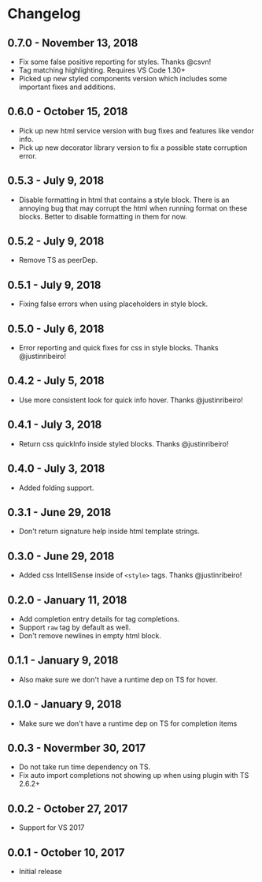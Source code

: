 # Changelog

## 0.7.0 - November 13, 2018
- Fix some false positive reporting for styles. Thanks @csvn!
- Tag matching highlighting. Requires VS Code 1.30+
- Picked up new styled components version which includes some important fixes and additions.

## 0.6.0 - October 15, 2018
- Pick up new html service version with bug fixes and features like vendor info.
- Pick up new decorator library version to fix a possible state corruption error.

## 0.5.3 - July 9, 2018
- Disable formatting in html that contains a style block. There is an annoying bug that may corrupt the html when running format on these blocks. Better to disable formatting in them for now. 

## 0.5.2 - July 9, 2018
- Remove TS as peerDep.

## 0.5.1 - July 9, 2018
- Fixing false errors when using placeholders in style block.

## 0.5.0 - July 6, 2018
- Error reporting and quick fixes for css in style blocks. Thanks @justinribeiro!

## 0.4.2 - July 5, 2018
- Use more consistent look for quick info hover. Thanks @justinribeiro!

## 0.4.1 - July 3, 2018
- Return css quickInfo inside styled blocks. Thanks @justinribeiro!

## 0.4.0 - July 3, 2018
- Added folding support.

## 0.3.1 - June 29, 2018
- Don't return signature help inside html template strings.

## 0.3.0 - June 29, 2018
- Added css IntelliSense inside of `<style>` tags. Thanks @justinribeiro!

## 0.2.0 - January 11, 2018
- Add completion entry details for tag completions.
- Support `raw` tag by default as well.
- Don't remove newlines in empty html block.

## 0.1.1 - January 9, 2018
- Also make sure we don't have a runtime dep on TS for hover.

## 0.1.0 - January 9, 2018
- Make sure we don't have a runtime dep on TS for completion items

## 0.0.3 - Novermber 30, 2017
- Do not take run time dependency on TS.
- Fix auto import completions not showing up when using plugin with TS 2.6.2+

## 0.0.2 - October 27, 2017
- Support for VS 2017

## 0.0.1 - October 10, 2017
- Initial release